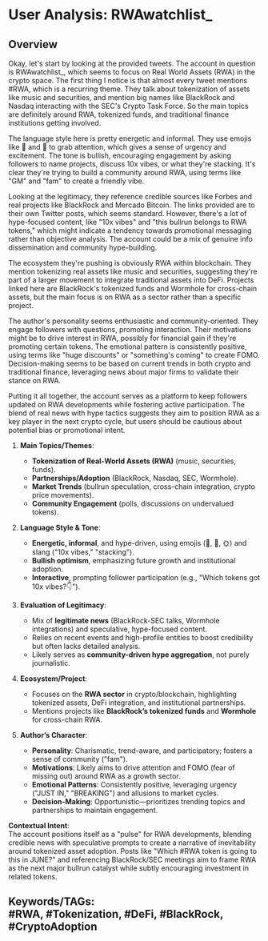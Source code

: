 # User Analysis: RWAwatchlist_

## Overview

<think>
Okay, let's start by looking at the provided tweets. The account in question is RWAwatchlist_, which seems to focus on Real World Assets (RWA) in the crypto space. The first thing I notice is that almost every tweet mentions #RWA, which is a recurring theme. They talk about tokenization of assets like music and securities, and mention big names like BlackRock and Nasdaq interacting with the SEC's Crypto Task Force. So the main topics are definitely around RWA, tokenized funds, and traditional finance institutions getting involved.

The language style here is pretty energetic and informal. They use emojis like 🚨 and 🚀 to grab attention, which gives a sense of urgency and excitement. The tone is bullish, encouraging engagement by asking followers to name projects, discuss 10x vibes, or what they're stacking. It's clear they're trying to build a community around RWA, using terms like "GM" and "fam" to create a friendly vibe.

Looking at the legitimacy, they reference credible sources like Forbes and real projects like BlackRock and Mercado Bitcoin. The links provided are to their own Twitter posts, which seems standard. However, there's a lot of hype-focused content, like "10x vibes" and "this bullrun belongs to RWA tokens," which might indicate a tendency towards promotional messaging rather than objective analysis. The account could be a mix of genuine info dissemination and community hype-building.

The ecosystem they're pushing is obviously RWA within blockchain. They mention tokenizing real assets like music and securities, suggesting they're part of a larger movement to integrate traditional assets into DeFi. Projects linked here are BlackRock's tokenized funds and Wormhole for cross-chain assets, but the main focus is on RWA as a sector rather than a specific project.

The author's personality seems enthusiastic and community-oriented. They engage followers with questions, promoting interaction. Their motivations might be to drive interest in RWA, possibly for financial gain if they're promoting certain tokens. The emotional pattern is consistently positive, using terms like "huge discounts" or "something's coming" to create FOMO. Decision-making seems to be based on current trends in both crypto and traditional finance, leveraging news about major firms to validate their stance on RWA.

Putting it all together, the account serves as a platform to keep followers updated on RWA developments while fostering active participation. The blend of real news with hype tactics suggests they aim to position RWA as a key player in the next crypto cycle, but users should be cautious about potential bias or promotional intent.
</think>

1. **Main Topics/Themes**:  
   - **Tokenization of Real-World Assets (RWA)** (music, securities, funds).  
   - **Partnerships/Adoption** (BlackRock, Nasdaq, SEC, Wormhole).  
   - **Market Trends** (bullrun speculation, cross-chain integration, crypto price movements).  
   - **Community Engagement** (polls, discussions on undervalued tokens).  

2. **Language Style & Tone**:  
   - **Energetic, informal**, and hype-driven, using emojis (🚨, 🚀, 🌞) and slang ("10x vibes," "stacking").  
   - **Bullish optimism**, emphasizing future growth and institutional adoption.  
   - **Interactive**, prompting follower participation (e.g., "Which tokens got 10x vibes?👇").  

3. **Evaluation of Legitimacy**:  
   - Mix of **legitimate news** (BlackRock-SEC talks, Wormhole integrations) and speculative, hype-focused content.  
   - Relies on recent events and high-profile entities to boost credibility but often lacks detailed analysis.  
   - Likely serves as **community-driven hype aggregation**, not purely journalistic.  

4. **Ecosystem/Project**:  
   - Focuses on the **RWA sector** in crypto/blockchain, highlighting tokenized assets, DeFi integration, and institutional partnerships.  
   - Mentions projects like **BlackRock’s tokenized funds** and **Wormhole** for cross-chain RWA.  

5. **Author’s Character**:  
   - **Personality**: Charismatic, trend-aware, and participatory; fosters a sense of community ("fam").  
   - **Motivations**: Likely aims to drive attention and FOMO (fear of missing out) around RWA as a growth sector.  
   - **Emotional Patterns**: Consistently positive, leveraging urgency ("JUST IN," "BREAKING") and allusions to market cycles.  
   - **Decision-Making**: Opportunistic—prioritizes trending topics and partnerships to maintain engagement.  

**Contextual Intent**:  
The account positions itself as a "pulse" for RWA developments, blending credible news with speculative prompts to create a narrative of inevitability around tokenized asset adoption. Posts like "Which #RWA token is going to this in JUNE?" and referencing BlackRock/SEC meetings aim to frame RWA as the next major bullrun catalyst while subtly encouraging investment in related tokens.  

**Keywords/TAGs**:  
#RWA, #Tokenization, #DeFi, #BlackRock, #CryptoAdoption
---
